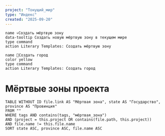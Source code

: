 ```yaml
---
project: "Тонущий_мир"
type: "Индекс"
created: "2025-09-20"
---
```


<div class="button-row">

```button
name 💀Создать мёртвую зону
data-tooltip Создать новую мёртвую зону в текущем мире
type command
action Literary Templates: Создать мёртвую зону
```

```button
name 🏰Создать город
color yellow
type command
action Literary Templates: Создать город
```

</div>

# Мёртвые зоны проекта

```dataview
TABLE WITHOUT ID file.link AS "Мёртвая зона", state AS "Государство", province AS "Провинция"
FROM ""
WHERE tags AND contains(tags, "мёртвая_зона")
AND (project = this.project OR contains(file.path, this.project))
AND file.name != this.file.name
SORT state ASC, province ASC, file.name ASC
```
